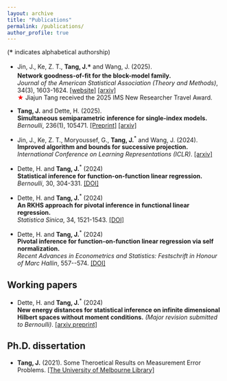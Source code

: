```yaml
---
layout: archive
title: "Publications"
permalink: /publications/
author_profile: true
---
```

(<span style="font-size: 1.2em; vertical-align: middle;">*</span> indicates alphabetical authorship)

- Jin, J., Ke, Z. T., **Tang, J.**<span style="font-size: 1.2em; vertical-align: middle;">*</span> and Wang, J. (2025). <br>
**Network goodness-of-fit for the block-model family.** <br>
_Journal of the American Statistical Association (Theory and Methods)_, 34(3), 1603-1624. [[website]](https://www.tandfonline.com/doi/full/10.1080/01621459.2025.2479242)
[[arxiv]](https://arxiv.org/pdf/2502.08609) <br>
<span style="color:red">★</span> Jiajun Tang received the 2025 IMS New Researcher Travel Award.

- **Tang, J.** and Dette, H. (2025). <br>
**Simultaneous semiparametric inference for single-index models.**  <br>
_Bernoulli_, 236(1), 105471. [[Preprint]](https://www.e-publications.org/ims/submission/BEJ/user/submissionFile/65356?confirm=cb3e591f)
[[arxiv]](https://www.arxiv.org/abs/2407.01874)

- Jin, J., Ke, Z. T., Moryoussef, G., **Tang, J.**<sup>*</sup> and Wang, J. (2024). <br>
**Improved algorithm and bounds for successive projection.** <br>
_International Conference on Learning Representations (ICLR)_. [[arxiv]](https://arxiv.org/abs/2403.11013)

- Dette, H. and **Tang, J.**<sup>*</sup> (2024) <br>
**Statistical inference for function-on-function linear regression.** <br>
_Bernoulli_, 30, 304-331. [[DOI]](http://dx.doi.org/10.3150/23-BEJ1598)

- Dette, H. and **Tang, J.**<sup>*</sup> (2024) <br>
**An RKHS approach for pivotal inference in functional linear regression.** <br>
_Statistica Sinica_, 34, 1521-1543. [[DOI]](https://www3.stat.sinica.edu.tw/statistica/j34n3/J34N312/J34N312.html)

- Dette, H. and **Tang, J.**<sup>*</sup> (2024) <br>
**Pivotal inference for function-on-function linear regression via self normalization.** <br>
_Recent Advances in Econometrics and Statistics: Festschrift in Honour of Marc Hallin_, 557--574. [[DOI]](https://doi.org/10.1007/978-3-031-61853-6_28)


## Working papers

- Dette, H. and **Tang, J.**<sup>*</sup> (2024) <br>
  **New energy distances for statistical inference on infinite dimensional Hilbert spaces without moment conditions.** _(Major revision submitted to Bernoulli)_.
[[arxiv preprint]](https://arxiv.org/pdf/2403.11489)


## Ph.D. dissertation

- **Tang, J.** (2021). Some Theroetical Results on Measurement Error Problems. [[The University of Melbourne Library]](https://minerva-access.unimelb.edu.au/items/c148585f-064a-501f-a2e2-61ef409bddaf)
